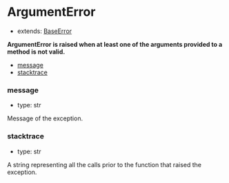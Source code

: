 # ArgumentError

- extends: [BaseError](./baseerror.md)

**ArgumentError is raised when at least one of the arguments provided to a method is not valid.**

- [message](#message)
- [stacktrace](#stacktrace)


### message
- type: str

Message of the exception.


### stacktrace
- type: str

A string representing all the calls prior to the function that raised the exception.